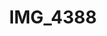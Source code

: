 ---
pid: '157'
layout: bg-photos
title: IMG_4388
filename: IMG_4490.jpg
caption: 
previous_pid: '156'
next_pid: '158'
permalink: "/photos/157.html"
---